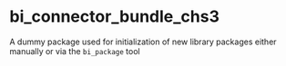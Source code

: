 # bi_connector_bundle_chs3

A dummy package used for initialization of new library packages
either manually or via the `bi_package` tool
